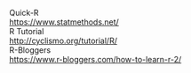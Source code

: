 Quick-R  
https://www.statmethods.net/  
R Tutorial  
http://cyclismo.org/tutorial/R/  
R-Bloggers  
https://www.r-bloggers.com/how-to-learn-r-2/  
